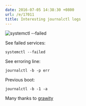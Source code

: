 ```yaml
---
date: 2016-07-05 14:38:30 +0800
url: /e/17011
title: Interesting journalctl logs
---
```


<img src=http://s.natalian.org/2016-07-05/1467701001_2548x1380.png alt="systemctl --failed">

See failed services:

	systemctl --failed

See erroring line:

	journalctl -b -p err

Previous boot:

	journalctl -b -1 -a

Many thanks to [grawity](https://github.com/grawity)


